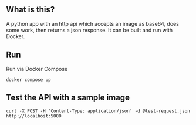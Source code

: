 ## What is this?
A python app with an http api which accepts an image as base64, does some work, then returns a json response. It can be built and run with Docker.

## Run
Run via Docker Compose

`docker compose up`

## Test the API with a sample image

`curl -X POST -H 'Content-Type: application/json' -d @test-request.json http://localhost:5000`